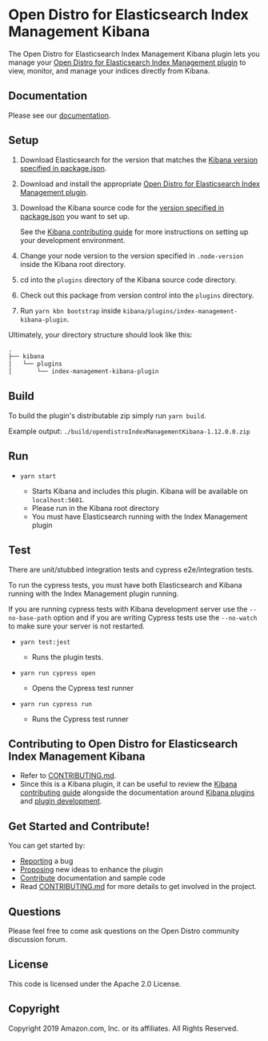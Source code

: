 # Open Distro for Elasticsearch Index Management Kibana

The Open Distro for Elasticsearch Index Management Kibana plugin lets you manage your [Open Distro for Elasticsearch Index Management plugin](https://github.com/opendistro-for-elasticsearch/index-management) to view, monitor, and manage your indices directly from Kibana.

## Documentation

Please see our [documentation](https://opendistro.github.io/for-elasticsearch-docs/).

## Setup

1. Download Elasticsearch for the version that matches the [Kibana version specified in package.json](./package.json#L9).
1. Download and install the appropriate [Open Distro for Elasticsearch Index Management plugin](https://github.com/opendistro-for-elasticsearch/index-management).
1. Download the Kibana source code for the [version specified in package.json](./package.json#L9) you want to set up.

   See the [Kibana contributing guide](https://github.com/elastic/kibana/blob/main/CONTRIBUTING.md#setting-up-your-development-environment) for more instructions on setting up your development environment.
   
1. Change your node version to the version specified in `.node-version` inside the Kibana root directory.
1. cd into the `plugins` directory of the Kibana source code directory.
1. Check out this package from version control into the `plugins` directory.
1. Run `yarn kbn bootstrap` inside `kibana/plugins/index-management-kibana-plugin`.

Ultimately, your directory structure should look like this:

```md
.
├── kibana
│   └── plugins
│       └── index-management-kibana-plugin
```


## Build

To build the plugin's distributable zip simply run `yarn build`.

Example output: `./build/opendistroIndexManagementKibana-1.12.0.0.zip`


## Run

- `yarn start`

  - Starts Kibana and includes this plugin. Kibana will be available on `localhost:5601`.
  - Please run in the Kibana root directory
  - You must have Elasticsearch running with the Index Management plugin

## Test

There are unit/stubbed integration tests and cypress e2e/integration tests.

To run the cypress tests, you must have both Elasticsearch and Kibana running with the Index Management plugin running.

If you are running cypress tests with Kibana development server use the `--no-base-path` option and if you are writing Cypress tests use the `--no-watch` to make sure your server is not restarted.

- `yarn test:jest`

  - Runs the plugin tests.
  
- `yarn run cypress open`

  - Opens the Cypress test runner

- `yarn run cypress run`

  - Runs the Cypress test runner

## Contributing to Open Distro for Elasticsearch Index Management Kibana

- Refer to [CONTRIBUTING.md](./CONTRIBUTING.md).
- Since this is a Kibana plugin, it can be useful to review the [Kibana contributing guide](https://github.com/elastic/kibana/blob/main/CONTRIBUTING.md) alongside the documentation around [Kibana plugins](https://www.elastic.co/guide/en/kibana/main/kibana-plugins.html) and [plugin development](https://www.elastic.co/guide/en/kibana/master/external-plugin-development.html).

## Get Started and Contribute!

You can get started by:
- [Reporting](https://github.com/opendistro-for-elasticsearch/index-management-kibana-plugin/issues) a bug
- [Proposing](https://github.com/opendistro-for-elasticsearch/index-management-kibana-plugin/issues) new ideas to enhance the plugin
- [Contribute](https://github.com/opendistro-for-elasticsearch/index-management-kibana-plugin/issues) documentation and sample code
- Read [CONTRIBUTING.md](./CONTRIBUTING.md) for more details to get involved in the project.

## Questions

Please feel free to come ask questions on the Open Distro community discussion forum.

## License

This code is licensed under the Apache 2.0 License. 

## Copyright

Copyright 2019 Amazon.com, Inc. or its affiliates. All Rights Reserved.



